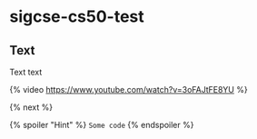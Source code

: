 # sigcse-cs50-test

## Text

Text text

{% video https://www.youtube.com/watch?v=3oFAJtFE8YU %}

{% next %}

{% spoiler "Hint" %}
`Some code`
{% endspoiler %}
